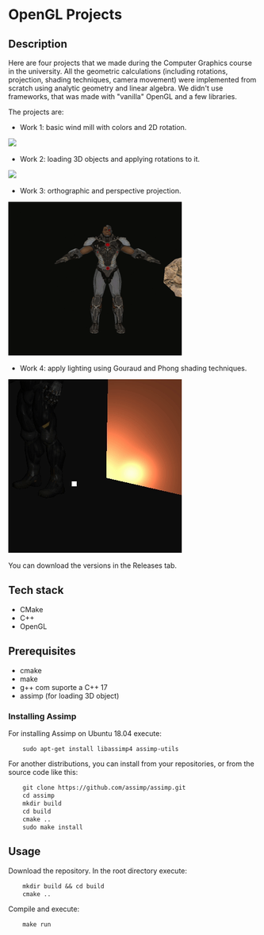 # OpenGL Projects

## Description
Here are four projects that we made during the Computer Graphics course in the university. All the geometric calculations (including rotations, projection, shading techniques, camera movement) were implemented from scratch using analytic geometry and linear algebra. We didn't use frameworks, that was made with "vanilla" OpenGL and a few libraries.

The projects are:
* Work 1: basic wind mill with colors and 2D rotation.

![](w1.gif)

* Work 2: loading 3D objects and applying rotations to it.

![](w2.gif)

* Work 3: orthographic and perspective projection.

![](w3.gif)

* Work 4: apply lighting using Gouraud and Phong shading techniques.

![](w4.gif)

You can download the versions in the Releases tab.

## Tech stack
* CMake
* C++
* OpenGL

## Prerequisites
* cmake
* make
* g++ com suporte a C++ 17
* assimp (for loading 3D object)

### Installing Assimp

For installing Assimp on Ubuntu 18.04 execute:
```
	sudo apt-get install libassimp4 assimp-utils
```

For another distributions, you can install from your repositories, or from the source code like this:
```
	git clone https://github.com/assimp/assimp.git
	cd assimp
	mkdir build
	cd build
	cmake ..
	sudo make install
```

## Usage
Download the repository. In the root directory execute:
```
    mkdir build && cd build
    cmake ..
```

Compile and execute:
```
    make run
```
